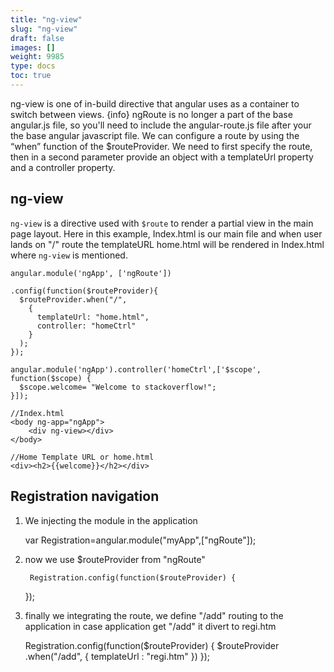 ```yaml
---
title: "ng-view"
slug: "ng-view"
draft: false
images: []
weight: 9985
type: docs
toc: true
---
```


ng-view is one of in-build directive that angular uses as a container to switch between views. {info} ngRoute is no longer a part of the base angular.js file, so you'll need to include the angular-route.js file after your the base angular javascript file.
We can configure a route by using the “when” function of the $routeProvider. We need to first specify the route, then in a second parameter provide an object with a templateUrl property and a controller property.

## ng-view
`ng-view` is a directive used with `$route` to render a partial view in the main page layout. Here in this example, Index.html is our main file and when user lands on "/" route the templateURL home.html will be rendered in Index.html where `ng-view` is mentioned.

    angular.module('ngApp', ['ngRoute'])
    
    .config(function($routeProvider){
      $routeProvider.when("/",
        {
          templateUrl: "home.html",
          controller: "homeCtrl"
        }
      );
    });

    angular.module('ngApp').controller('homeCtrl',['$scope', function($scope) {
      $scope.welcome= "Welcome to stackoverflow!";
    }]);
    
    //Index.html
    <body ng-app="ngApp">
        <div ng-view></div>
    </body>

    //Home Template URL or home.html
    <div><h2>{{welcome}}</h2></div>

## Registration navigation
   

 1. We injecting the module in the application


      var Registration=angular.module("myApp",["ngRoute"]);

2. now we use $routeProvider from "ngRoute"


        Registration.config(function($routeProvider) {
 
    });
3. finally we integrating the route, we define  "/add" routing to the application in case application get "/add" it divert to regi.htm


     Registration.config(function($routeProvider) {
        $routeProvider
        .when("/add", {
            templateUrl : "regi.htm"
        })
    });

 

